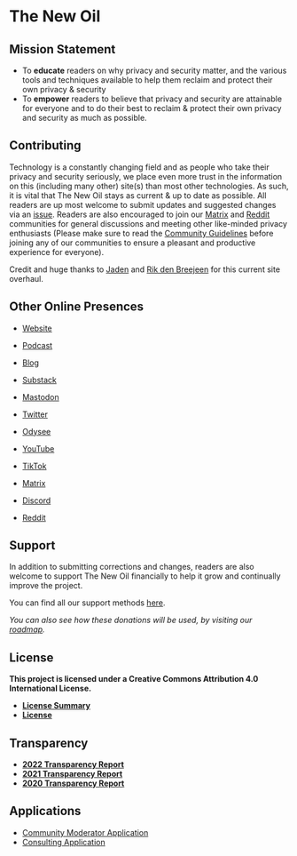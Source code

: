 # The New Oil

## Mission Statement

- To **educate** readers on why privacy and security matter, and the various tools and techniques available to help them reclaim and protect their own privacy & security
- To **empower** readers to believe that privacy and security are attainable for everyone and to do their best to reclaim & protect their own privacy and security as much as possible.

## Contributing

Technology is a constantly changing field and as people who take their privacy and security seriously, we place even more trust in the information on this (including many other) site(s) than most other technologies. As such, it is vital that The New Oil stays as current & up to date as possible. All readers are up most welcome to submit updates and suggested changes via an [issue](https://gitlab.com/thenewoil/website/-/issues). Readers are also encouraged to join our [Matrix](https://matrix.to/#/#TheNewOil:matrix.org) and [Reddit](https://www.reddit.com/r/thenewoil/) communities for general discussions and meeting other like-minded privacy enthusiasts (Please make sure to read the [Community Guidelines](https://gitlab.com/thenewoil/website/-/wikis/Community-Guidelines) before joining any of our communities to ensure a pleasant and productive experience for everyone).

Credit and huge thanks to [Jaden](https://github.com/jadenet) and [Rik den Breejeen](https://www.rikdenbreejen.nl/) for this current site overhaul.

## Other Online Presences

- [Website](https://thenewoil.org/)

- [Podcast](https://surveillancereport.tech/)

- [Blog](https://blog.thenewoil.org)
- [Substack](https://thenewoil.substack.com/)

- [Mastodon](https://freeradical.zone/@thenewoil)
- [Twitter](https://twitter.com/thenewoil1)

- [Odysee](https://odysee.com/@thenewoil)
- [YouTube](https://www.youtube.com/thenewoil)
- [TikTok](https://www.tiktok.com/@thenewoil1)

- [Matrix](https://matrix.to/#/#TheNewOil:matrix.org)
- [Discord](https://discord.gg/JUf4a5xdmK)
- [Reddit](https://www.reddit.com/r/thenewoil/)

## Support

In addition to submitting corrections and changes, readers are also welcome to support The New Oil financially to help it grow and continually improve the project.

You can find all our support methods [here](https://thenewoil.org/en/support/).

_You can also see how these donations will be used, by visiting our [roadmap](https://thenewoil.org/en/roadmap/)._

## License
**This project is licensed under a Creative Commons Attribution 4.0 International License.**
 
- **[License Summary](https://creativecommons.org/licenses/by/4.0/)**
- **[License](https://creativecommons.org/licenses/by/4.0/legalcode)**

## Transparency

- **[2022 Transparency Report](https://write.as/thenewoil/transparency-report-2022-and-goals-for-2023)**
- **[2021 Transparency Report](https://write.as/thenewoil/transparency-report-2021-and-goals-for-2022)** 
- **[2020 Transparency Report](https://write.as/thenewoil/2020-recap-2021-plans)**

## Applications

- [Community Moderator Application](https://cryptpad.fr/form/#/2/form/view/99si-RTW4n6MV5i4wzzDuGpGSgQJ1mG8uoyi0q8z37M/)
- [Consulting Application](https://cryptpad.fr/form/#/2/form/view/vRN7JSx2x71E0Ufg7MthpP1ZeZSV7ZK0grbx-TlVlHc/)